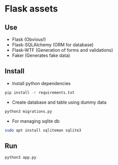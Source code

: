 # Flask assets

## Use

* Flask (Obvious!)
* Flask-SQLAlchemy (ORM for database)
* Flask-WTF (Generation of forms and validations)
* Faker (Generates fake data)

## Install

* Install python dependencies
```bash
pip install -r requirements.txt
```
* Create database and table using dummy data
```bash
python3 migrations.py
```
* For managing sqlite db
```bash
sudo apt install sqliteman sqlite3
```

## Run
```bash
python3 app.py
```
